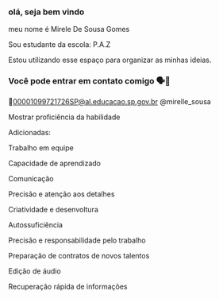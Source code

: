 ### olá, seja bem vindo 

meu nome é Mirele De Sousa Gomes 

Sou estudante da escola: P.A.Z

Estou utilizando esse espaço para organizar as minhas ideias. 

 ### Você pode entrar em contato comigo 🗣️📱
 📩00001099721726SP@al.educacao.sp.gov.br
@mirelle_sousa 

Mostrar proficiência da habilidade



Adicionadas:

Trabalho em equipe

Capacidade de aprendizado

Comunicação

Precisão e atenção aos detalhes

Criatividade e desenvoltura

Autossuficiência

Precisão e responsabilidade pelo trabalho


Preparação de contratos de novos talentos

Edição de áudio

Recuperação rápida de informações

